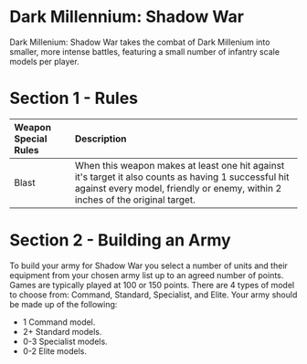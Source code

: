 Dark Millennium: Shadow War
===========================

Dark Millenium: Shadow War takes the combat of Dark Millenium into smaller, more intense battles, featuring a small number of infantry scale models per player.

Section 1 - Rules
=================

| Weapon Special Rules | Description |
| :------------------- | :---------- |
| Blast | When this weapon makes at least one hit against it's target it also counts as having 1 successful hit against every model, friendly or enemy, within 2 inches of the original target. |

Section 2 - Building an Army
============================

To build your army for Shadow War you select a number of units and their equipment from your chosen army list up to an agreed number of points. Games are typically played at 100 or 150 points. There are 4 types of model to choose from: Command, Standard, Specialist, and Elite. Your army should be made up of the following:

- 1 Command model.
- 2+ Standard models.
- 0-3 Specialist models.
- 0-2 Elite models.
